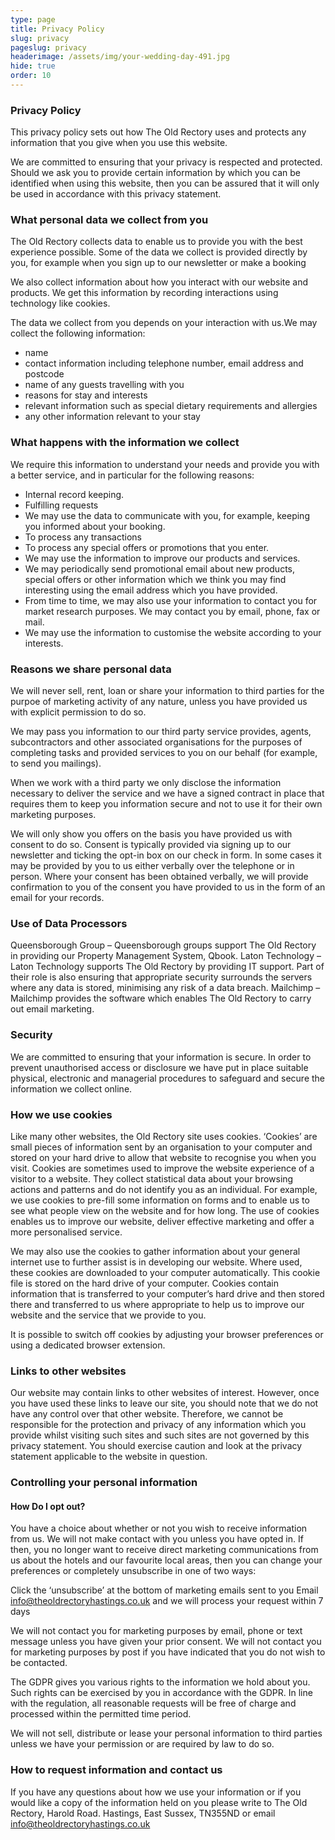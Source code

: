 ```yaml
---
type: page
title: Privacy Policy
slug: privacy
pageslug: privacy
headerimage: /assets/img/your-wedding-day-491.jpg
hide: true
order: 10
---
```

### Privacy Policy

This privacy policy sets out how The Old Rectory uses and protects any information that you give when you use this website.

We are committed to ensuring that your privacy is respected and protected. Should we ask you to provide certain information by which you can be identified when using this website, then you can be assured that it will only be used in accordance with this privacy statement.

### What personal data we collect from you

The Old Rectory collects data to enable us to provide you with the best experience possible. Some of the data we collect is provided directly by you, for example when you sign up to our newsletter or make a booking

We also collect information about how you interact with our website and products. We get this information by recording interactions using technology like cookies.

The data we collect from you depends on your interaction with us.We may collect the following information:

* name
* contact information including telephone number, email address and postcode
* name of any guests travelling with you
* reasons for stay and interests
* relevant information such as special dietary requirements and allergies
* any other information relevant to your stay

### What happens with the information we collect

We require this information to understand your needs and provide you with a better service, and in particular for the following reasons:

* Internal record keeping.
* Fulfilling requests
* We may use the data to communicate with you, for example, keeping you informed about your booking.
* To process any transactions
* To process any special offers or promotions that you enter.
* We may use the information to improve our products and services.
* We may periodically send promotional email about new products, special offers or other information which we think you may find interesting using the email address which you have provided.
* From time to time, we may also use your information to contact you for market research purposes. We may contact you by email, phone, fax or mail.
* We may use the information to customise the website according to your interests.

 
### Reasons we share personal data

We will never sell, rent, loan or share your information to third parties for the purpoe of marketing activity of any nature, unless you have provided us with explicit permission to do so.

 We may pass you information to our third party service provides, agents, subcontractors and other associated organisations for the purposes of completing tasks and provided services to you on our behalf (for example, to send you mailings). 

When we work with a third party we only disclose the information necessary to deliver the service and we have a signed contract in place that requires them to keep you information secure and not to use it for their own marketing purposes.

We will only show you offers on the basis you have provided us with consent to do so.  Consent is typically provided via signing up to our newsletter and ticking the opt-in box on our check in form.  In some cases it may be provided by you to us either verbally over the telephone or in person.  Where your consent has been obtained verbally, we will provide confirmation to you of the consent you have provided to us in the form  of an email for your records.

### Use of Data Processors

Queensborough Group – Queensborough groups support The Old Rectory in providing our Property Management System, Qbook.
Laton Technology – Laton Technology supports The Old Rectory by providing IT support.  Part of their role is also ensuring that appropriate security surrounds the servers where any data is stored, minimising any risk of a data breach.
Mailchimp – Mailchimp provides the software which enables The Old Rectory to carry out email marketing.
 
### Security

We are committed to ensuring that your information is secure. In order to prevent unauthorised access or disclosure we have put in place suitable physical, electronic and managerial procedures to safeguard and secure the information we collect online.

### How we use cookies

Like many other websites, the Old Rectory site uses cookies. ‘Cookies’ are small pieces of information sent by an organisation to your computer and stored on your hard drive to allow that website to recognise you when you visit. Cookies are sometimes used to improve the website experience of a visitor to a website. They collect statistical data about your browsing actions and patterns and do not identify you as an individual. For example, we use cookies to pre-fill some information on forms and to enable us to see what people view on the website and for how long. The use of cookies enables us to improve our website, deliver effective marketing and offer a more personalised service.

We may also use the cookies to gather information about your general internet use to further assist is in developing our website. Where used, these cookies are downloaded to your computer automatically. This cookie file is stored on the hard drive of your computer. Cookies contain information that is transferred to your computer’s hard drive and then stored there and transferred to us where appropriate to help us to improve our website and the service that we provide to you.

It is possible to switch off cookies by adjusting your browser preferences or using a dedicated browser extension.
 
### Links to other websites

Our website may contain links to other websites of interest. However, once you have used these links to leave our site, you should note that we do not have any control over that other website. Therefore, we cannot be responsible for the protection and privacy of any information which you provide whilst visiting such sites and such sites are not governed by this privacy statement. You should exercise caution and look at the privacy statement applicable to the website in question.

### Controlling your personal information

#### How Do I opt out?

You have a choice about whether or not you wish to receive information from us. We will not make contact with you unless you have opted in. If then, you no longer want to receive direct marketing communications from us about the hotels and our favourite local areas, then you can change your preferences or completely unsubscribe in one of two ways:

Click the ‘unsubscribe’ at the bottom of marketing emails sent to you
Email [info@theoldrectoryhastings.co.uk](mailto:info@theoldrectoryhastings.co.uk) and we will process your request within 7 days

We will not contact you for marketing purposes by email, phone or text message unless you have given your prior consent. We will not contact you for marketing purposes by post if you have indicated that you do not wish to be contacted.

The GDPR gives you various rights to the information we hold about you. Such rights can be exercised by you in accordance with the GDPR.  In line with the regulation, all reasonable requests will be free of charge and processed within the permitted time period.

We will not sell, distribute or lease your personal information to third parties unless we have your permission or are required by law to do so.
 
### How to request information and contact us

If you have any questions about how we use your information or if you would like a copy of the information held on you please write to The Old Rectory, Harold Road. Hastings, East Sussex, TN355ND or email [info@theoldrectoryhastings.co.uk](mailto:info@theoldrectoryhastings.co.uk)
